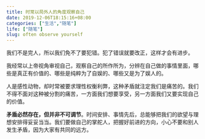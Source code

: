 ```yaml
---
title: 时常以局外人的角度观察自己
date: 2019-12-06T18:15:16+08:00
categories: ["生活","随笔"]
life: ["随笔"]
slug: often observe yourself
---
```


我们不是完人，所以我们免不了要犯错。犯了错误就要改正，这样才会有进步。


我经常以上帝视角审视自己，观察自己的所作所为，分辨在自己做的事情里面，哪些是真正有价值的、哪些是纯粹为了自娱的、哪些又是为了娱人的。


人是感性动物，却时常被要求理性权衡利弊，这种矛盾就注定我们是痛苦的。我们不得不面对这种被分割的痛苦，一方面我们想要享受，另一方面我们又要实现自己的价值。


**矛盾必然存在，但并非不可调节**。时间安排、事情先后，总能够把我们的欲望与理想安排得妥妥当当。我们要做自己的掌舵人，把握好前进的方向，小心不要和别人发生矛盾，因为大家有共同的远方。